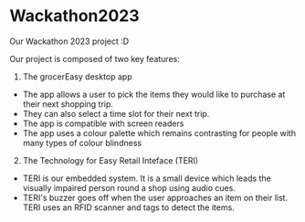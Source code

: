 # Wackathon2023


Our Wackathon 2023 project :D

Our project is composed of two key features:

1. The grocerEasy desktop app
* The app allows a user to pick the items they would like to purchase at their next shopping trip.
* They can also select a time slot for their next trip.
* The app is compatible with screen readers
* The app uses a colour palette which remains contrasting for people with many types of colour blindness

2. The Technology for Easy Retail Inteface (TERI)
* TERI is our embedded system. It is a small device which leads the visually impaired person round a shop using audio cues.
* TERI's buzzer goes off when the user approaches an item on their list. TERI uses an RFID scanner and tags to detect the items.
